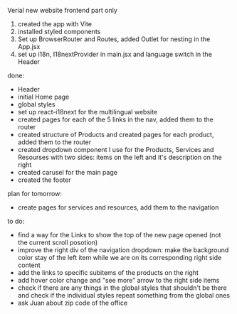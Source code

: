 Verial new website frontend part only

1) created the app with Vite
2) installed styled components
3) Set up BrowserRouter and Routes, added Outlet for nesting in the App.jsx
4) set up i18n, I18nextProvider in main.jsx and language switch in the Header

done:
- Header
- initial Home page
- global styles
- set up react-i18next for the multilingual website
- created pages for each of the 5 links in the nav, added them to the router
- created structure of Products and created pages for each product, added them to the router
- created dropdown component I use for the Products, Services and Resourses with two sides: items on the left and it's description on the right
- created carusel for the main page
- created the footer


plan for tomorrow:
- create pages for services and resources, add them to the navigation



to do:
- find a way for the Links to show the top of the new page opened (not the current scroll posotion)
- improve the right div of the navigation dropdown: make the background color stay of the left item while we are on its corresponding right side content
- add the links to specific subitems of the products on the right
- add hover color change and "see more" arrow to the right side items
- check if there are any things in the global styles that shouldn't be there and check if the individual styles repeat something from the global ones
- ask Juan about zip code of the office